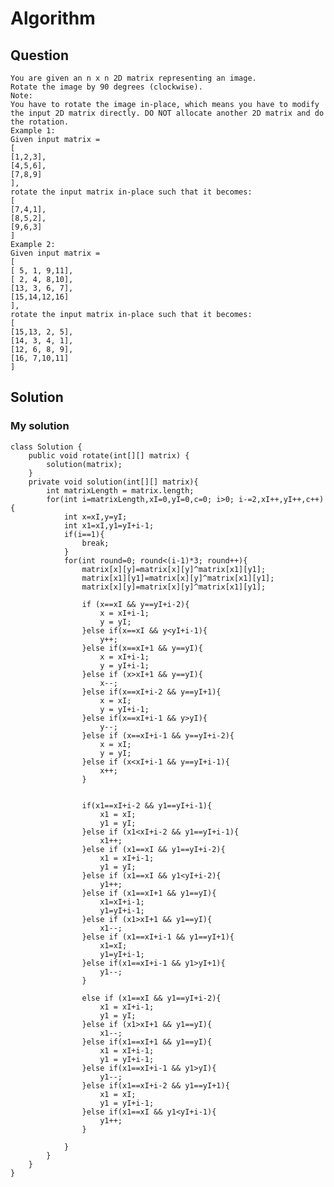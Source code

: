 # Algorithm
## Question
	You are given an n x n 2D matrix representing an image.
	Rotate the image by 90 degrees (clockwise).
	Note:
	You have to rotate the image in-place, which means you have to modify the input 2D matrix directly. DO NOT allocate another 2D matrix and do the rotation.
	Example 1:
	Given input matrix = 
	[
	[1,2,3],
	[4,5,6],
	[7,8,9]
	],
	rotate the input matrix in-place such that it becomes:
	[
	[7,4,1],
	[8,5,2],
	[9,6,3]
	]
	Example 2:
	Given input matrix =
	[
	[ 5, 1, 9,11],
	[ 2, 4, 8,10],
	[13, 3, 6, 7],
	[15,14,12,16]
	], 
	rotate the input matrix in-place such that it becomes:
	[
	[15,13, 2, 5],
	[14, 3, 4, 1],
	[12, 6, 8, 9],
	[16, 7,10,11]
	]
## Solution
### My solution
	class Solution {
		public void rotate(int[][] matrix) {
			solution(matrix);
		}
		private void solution(int[][] matrix){
			int matrixLength = matrix.length;
			for(int i=matrixLength,xI=0,yI=0,c=0; i>0; i-=2,xI++,yI++,c++){
				int x=xI,y=yI;
				int x1=xI,y1=yI+i-1;
				if(i==1){
					break;
				}
				for(int round=0; round<(i-1)*3; round++){
					matrix[x][y]=matrix[x][y]^matrix[x1][y1];
					matrix[x1][y1]=matrix[x][y]^matrix[x1][y1];
					matrix[x][y]=matrix[x][y]^matrix[x1][y1];
					
					if (x==xI && y==yI+i-2){
						x = xI+i-1;
						y = yI;
					}else if(x==xI && y<yI+i-1){
						y++;
					}else if(x==xI+1 && y==yI){
						x = xI+i-1;
						y = yI+i-1;
					}else if (x>xI+1 && y==yI){
						x--;
					}else if(x==xI+i-2 && y==yI+1){
						x = xI;
						y = yI+i-1;
					}else if(x==xI+i-1 && y>yI){
						y--;
					}else if (x==xI+i-1 && y==yI+i-2){
						x = xI;
						y = yI;
					}else if (x<xI+i-1 && y==yI+i-1){
						x++;
					}
					
					
					if(x1==xI+i-2 && y1==yI+i-1){
						x1 = xI;
						y1 = yI;
					}else if (x1<xI+i-2 && y1==yI+i-1){
						x1++;
					}else if (x1==xI && y1==yI+i-2){
						x1 = xI+i-1;
						y1 = yI;
					}else if (x1==xI && y1<yI+i-2){
						y1++;
					}else if (x1==xI+1 && y1==yI){
						x1=xI+i-1;
						y1=yI+i-1;
					}else if (x1>xI+1 && y1==yI){
						x1--;
					}else if (x1==xI+i-1 && y1==yI+1){
						x1=xI;
						y1=yI+i-1;
					}else if(x1==xI+i-1 && y1>yI+1){
						y1--;
					}
					
					else if (x1==xI && y1==yI+i-2){
						x1 = xI+i-1;
						y1 = yI;
					}else if (x1>xI+1 && y1==yI){
						x1--;
					}else if(x1==xI+1 && y1==yI){
						x1 = xI+i-1;
						y1 = yI+i-1;
					}else if(x1==xI+i-1 && y1>yI){
						y1--;
					}else if(x1==xI+i-2 && y1==yI+1){
						x1 = xI;
						y1 = yI+i-1;
					}else if(x1==xI && y1<yI+i-1){
						y1++;
					}
					
				}
			}
		}
	}